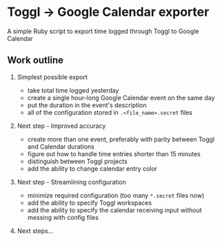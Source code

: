 # Toggl -> Google Calendar exporter
A simple Ruby script to export time logged through Toggl to Google Calendar

## Work outline

1. Simplest possible export

    - take total time logged yesterday
    - create a single hour-long Google Calendar event on the same day
    - put the duration in the event's description
    - all of the configuration stored in `.<file_name>.secret` files
  
2. Next step - Improved accuracy

    - create more than one event, preferably with parity between Toggl and Calendar durations
    - figure out how to handle time entries shorter than 15 minutes
    - distinguish between Toggl projects
    - add the ability to change calendar entry color
  
3. Next step - Streamlining configuration

    - minimize required configuration (too many `*.secret` files now)
    - add the ability to specify Toggl workspaces
    - add the ability to specify the calendar receiving input without messing with config files
  
4. Next steps...
